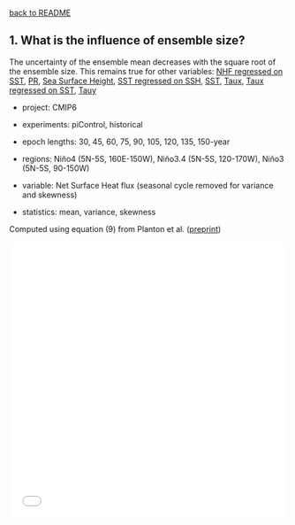 [back to README](../README.md)

## 1. What is the influence of ensemble size?
The uncertainty of the ensemble mean decreases with the square root of the ensemble size.
This remains true for other variables: [NHF regressed on SST](f3_hf_fbk.md), [PR](f3_pr.md), [Sea Surface Height](f3_sl.md), [SST regressed on SSH](f3_sl_fbk.md), [SST](f3_ts.md), [Taux](f3_tx.md), [Taux regressed on SST](f3_tx_fbk.md), [Tauy](f3_ty.md)  


- project: CMIP6

- experiments: piControl, historical

- epoch lengths: 30, 45, 60, 75, 90, 105, 120, 135, 150-year

- regions: Niño4 (5N-5S, 160E-150W), Niño3.4 (5N-5S, 120-170W), Niño3 (5N-5S, 90-150W)

- variable: Net Surface Heat flux (seasonal cycle removed for variance and skewness)

- statistics: mean, variance, skewness

Computed using equation (9) from Planton et al. ([preprint](https://doi.org/10.22541/essoar.170196744.48068128/v1))


<iframe src="f03_uncertainty_vs_ensemble_size_hf.pdf" width="100%" height="500" frameborder="0" />

